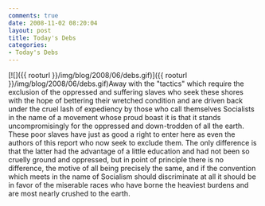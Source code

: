 ```yaml
---
comments: true
date: 2008-11-02 08:20:04
layout: post
title: Today's Debs
categories:
- Today's Debs
---
```


[![]({{ rooturl }}/img/blog/2008/06/debs.gif)]({{ rooturl }}/img/blog/2008/06/debs.gif)Away with the "tactics" which require the exclusion of the oppressed and suffering slaves who seek these shores with the hope of bettering their wretched condition and are driven back under the cruel lash of expediency by those who call themselves Socialists in the name of a movement whose proud boast it is that it stands uncompromisingly for the oppressed and down-trodden of all the earth. These poor slaves have just as good a right to enter here as even the authors of this report who now seek to exclude them. The only difference is that the latter had the advantage of a little education and had not been so cruelly ground and oppressed, but in point of principle there is no difference, the motive of all being precisely the same, and if the convention which meets in the name of Socialism should discriminate at all it should be in favor of the miserable races who have borne the heaviest burdens and are most nearly crushed to the earth.
